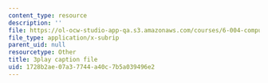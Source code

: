 ```yaml
---
content_type: resource
description: ''
file: https://ol-ocw-studio-app-qa.s3.amazonaws.com/courses/6-004-computation-structures-spring-2017/1728b2ae07a37744a40c7b5a039496e2_ZUWb9HHXGHM.srt
file_type: application/x-subrip
parent_uid: null
resourcetype: Other
title: 3play caption file
uid: 1728b2ae-07a3-7744-a40c-7b5a039496e2
---
```

